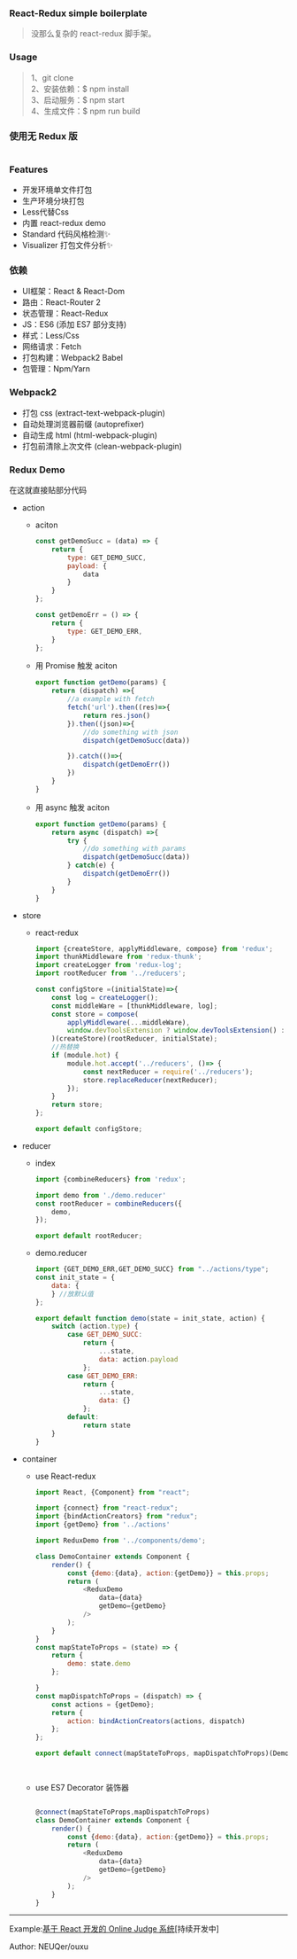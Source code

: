 ### React-Redux simple boilerplate
> 没那么复杂的 react-redux 脚手架。


### Usage
> 1、git clone  
> 2、安装依赖：$ npm install  
> 3、启动服务：$ npm start  
> 4、生成文件：$ npm run build  


### 使用无 Redux 版
```bash

```
### Features
* 开发环境单文件打包
* 生产环境分块打包
* Less代替Css
* 内置 react-redux demo
* Standard 代码风格检测✨
* Visualizer 打包文件分析✨

### 依赖
* UI框架：React & React-Dom
* 路由：React-Router 2
* 状态管理：React-Redux
* JS：ES6 (添加 ES7 部分支持)
* 样式：Less/Css
* 网络请求：Fetch
* 打包构建：Webpack2 Babel
* 包管理：Npm/Yarn

### Webpack2
* 打包 css (extract-text-webpack-plugin)
* 自动处理浏览器前缀 (autoprefixer)
* 自动生成 html (html-webpack-plugin)
* 打包前清除上次文件 (clean-webpack-plugin)

### Redux Demo
在这就直接贴部分代码

+ action  
	+ aciton

		```javascript
		const getDemoSucc = (data) => {
		    return {
		        type: GET_DEMO_SUCC,
		        payload: {
		            data
		        }
		    }
		};
		
		const getDemoErr = () => {
		    return {
		        type: GET_DEMO_ERR,
		    }
		};
		
		```
	+ 用 Promise 触发 aciton

		```javascript
		export function getDemo(params) {
		    return (dispatch) =>{
		        //a example with fetch
		        fetch('url').then((res)=>{
		            return res.json()
		        }).then((json)=>{
		            //do something with json
		            dispatch(getDemoSucc(data))
		
		        }).catch(()=>{
		            dispatch(getDemoErr())
		        })
		    }
		}
		```
	+ 用 async 触发 aciton
	
		```javascript
		export function getDemo(params) {
		    return async (dispatch) =>{
		        try {
		            //do something with params
		            dispatch(getDemoSucc(data))
		        } catch(e) {
		            dispatch(getDemoErr())
		        }
		    }
		}
		```

+ store 
	+ react-redux 
		
		```javascript
		import {createStore, applyMiddleware, compose} from 'redux';
		import thunkMiddleware from 'redux-thunk';
		import createLogger from 'redux-log';
		import rootReducer from '../reducers';
		
		const configStore =(initialState)=>{
		    const log = createLogger();
		    const middleWare = [thunkMiddleware, log];
		    const store = compose(
		        applyMiddleware(...middleWare),
		        window.devToolsExtension ? window.devToolsExtension() : f => f
		    )(createStore)(rootReducer, initialState);
		    //热替换
		    if (module.hot) {
		        module.hot.accept('../reducers', ()=> {
		            const nextReducer = require('../reducers');
		            store.replaceReducer(nextReducer);
		        });
		    }
		    return store;
		};
		
		export default configStore;
		```

+ reducer 
	+ index 

		```javascript
		import {combineReducers} from 'redux';

		import demo from './demo.reducer'
		const rootReducer = combineReducers({
		    demo,
		});
		
		export default rootReducer;
		``` 
	+ demo.reducer
		
		```javascript
		import {GET_DEMO_ERR,GET_DEMO_SUCC} from "../actions/type";
		const init_state = {
		    data: {
		    } //放默认值
		};
		
		export default function demo(state = init_state, action) {
		    switch (action.type) {
		        case GET_DEMO_SUCC:
		            return {
		                ...state,
		                data: action.payload
		            };
		        case GET_DEMO_ERR:
		            return {
		                ...state,
		                data: {}
		            };
		        default:
		            return state
		    }
		}
	
		```

+ container
	+ use React-redux

		```javascript
		import React, {Component} from "react";
		
		import {connect} from "react-redux";
		import {bindActionCreators} from "redux";
		import {getDemo} from '../actions'
		
		import ReduxDemo from '../components/demo';

		class DemoContainer extends Component {
		    render() {
		        const {demo:{data}, action:{getDemo}} = this.props;
		        return (
		            <ReduxDemo
		                data={data}
		                getDemo={getDemo}
		            />
		        );
		    }
		}
		const mapStateToProps = (state) => {
		    return {
		        demo: state.demo
		    };
		
		}
		const mapDispatchToProps = (dispatch) => {
		    const actions = {getDemo};
		    return {
		        action: bindActionCreators(actions, dispatch)
		    };
		};
		
		export default connect(mapStateToProps, mapDispatchToProps)(DemoContainer);
		
			
		```
	 
	+ use ES7 Decorator 装饰器
 
		```javascript
		
		@connect(mapStateToProps,mapDispatchToProps)
		class DemoContainer extends Component {
		    render() {
		        const {demo:{data}, action:{getDemo}} = this.props;
		        return (
		            <ReduxDemo
		                data={data}
		                getDemo={getDemo}
		            />
		        );
		    }
		}
		
		```
    
---

Example:[基于 React 开发的 Online Judge 系统](https://github.com/ouxu/NEUQ-OJ)[持续开发中]

Author: NEUQer/ouxu
